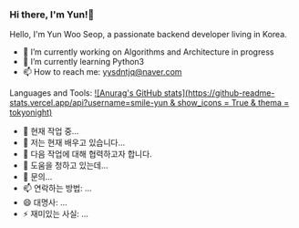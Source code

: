 ### Hi there, I'm Yun!👋

<!--
**definity-smileY/definity-smileY** is a ✨ _special_ ✨ repository because its `README.md` (this file) appears on your GitHub profile.

Here are some ideas to get you started:

- 🔭 I’m currently working on ...
- 🌱 I’m currently learning ...
- 👯 I’m looking to collaborate on ...
- 🤔 I’m looking for help with ...
- 💬 Ask me about ...
- 📫 How to reach me: ...
- 😄 Pronouns: ...
- ⚡ Fun fact: ...
-->
Hello, I'm Yun Woo Seop, a passionate backend developer living in Korea.
- 🔭 I’m currently working on Algorithms and Architecture in progress
- 🌱 I’m currently learning Python3
- 📫 How to reach me: <yysdntjq@naver.com>

Languages and Tools:
[![Anurag's GitHub stats](https://github-readme-stats.vercel.app/api?username=smile-yun & show_icons = True & thema = tokyonight)](https://github.com/anuraghazra/github-readme-stats)


- 🔭 현재 작업 중...
- 🌱 저는 현재 배우고 있습니다...
- 👯 다음 작업에 대해 협력하고자 합니다.
- 🤔 도움을 청하고 있는데...
- 💬 문의...
- 📫 연락하는 방법: ...
- 😄 대명사: ...
- ⚡ 재미있는 사실: ...

